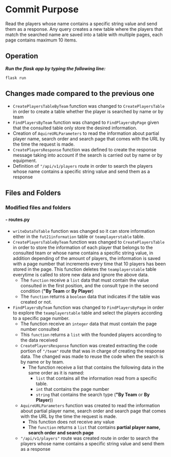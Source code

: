 # Commit Purpose
Read the players whose name contains a specific string value and send them as a response. Any query creates a new table where the players that match the searched name are saved into a table  with multiple pages, each page contains maximum 10 items.

## Operation

***Run the flask app by typing the following line:***

    flask run


## Changes made compared to the previous one
- `CreatePlayersTableByTeam` function was changed to `CreatePlayersTable` in order to create a table whether the player is searched by name or by team
- `FindPlayersByTeam` function was changed to `FindPlayersByPage` given that the consulted table only store the desired information.
- Creation of `AquireURLParameters` to read the information about partial player name, search order and search page that comes with the URL by the time the request is made.
- `CreatePlayersResponse` function was defined to create the response message taking into account if the search is carried out by name or by equipment.
- Definition of `"/api/v1/players` route in order to search the players whose name contains a specific string value and send them as a response

## Files and Folders
### Modified files and folders

#### - routes.py
- `writeDataToTable` function was changed so it can store information either in the `fut21information` table or `teamplayerstable` table.
- `CreatePlayersTableByTeam` function was changed to `CreatePlayersTable` in order to store the information of each player that belongs to the consulted team or  whose name contains a specific string value, in addition depending of the amount of players, the information is saved with a page number that increments every time that 10 players has been stored in the page. This function deletes the `teamplayerstable` table everytime is called to store new data and ignore the above data.
  - The `function` receive a `list` data that must contain the value consulted in the first position, and the consult type in the second condition (**"By Team** or **By Player**)
  - The `function` returns a `boolean` data that indicates if the table was created or not.
- `FindPlayersByTeam` function was changed to `FindPlayersByPage` in order to explore the `teamplayerstable` table and select the players according to a specific page number.
    - The function receive an `integer` data that must contain the page number consulted
    - This `function` returns a `list` with the founded players according to the data received 
  - `CreatePlayersResponse` function was created extracting the code portion of `"/team"` route that was in charge of creating the response data. The changed was made to reuse the code when the search is by name or by team.
    - The function receive a list that contains the following data in the same order as it is named:
      - `list` that contains all the information read from a specific table.
      - `int` that contains the page number
      - `string` that contains the search type (**"By Team** or **By Player**))
  - `AquireURLParameters` function was created to read the information about partial player name, search order and search page that comes with the URL by the time the request is made.
    - This function does not receive any value
    - The `function` returns a `list` that contains **partial player name, search order and search page** 
  - `"/api/v1/players"` route was created route in order to search the players whose name contains a specific string value and send them as a response